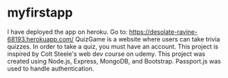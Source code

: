 # myfirstapp
I have deployed the app on heroku. Go to: https://desolate-ravine-68193.herokuapp.com/
QuizGame is a website where users can take trivia quizzes. In order to take a quiz, you must have an account. This project is inspired by Colt Steele's web dev course on udemy. This project was created using Node.js, Express, MongoDB, and Bootstrap. Passport.js was used to handle authentication.
